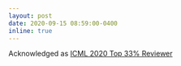 ```yaml
---
layout: post
date: 2020-09-15 08:59:00-0400
inline: true
---
```


Acknowledged as [ICML 2020 Top 33% Reviewer]({{site.baseurl}}/assets/pdf/Hongyuan_ICML_Certificate.pdf)